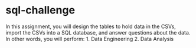 # sql-challenge
In this assignment, you will design the tables to hold data in the CSVs, import the CSVs into a SQL database, and answer questions about the data. In other words, you will perform:  1. Data Engineering  2. Data Analysis
